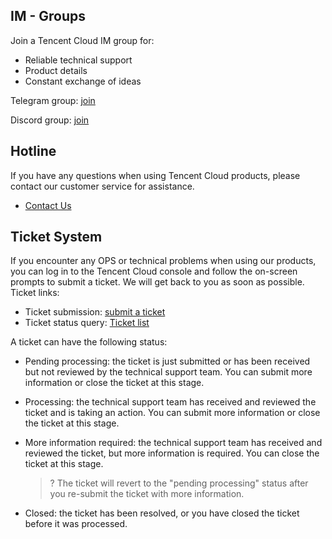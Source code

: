 ## IM - Groups

Join a Tencent Cloud IM group for:

- Reliable technical support 
- Product details
- Constant exchange of ideas

Telegram group: [join](https://t.me/tencent_imsdk)

Discord group: [join](https://discord.gg/8EmN2ma25W)

## Hotline

If you have any questions when using Tencent Cloud products, please contact our customer service for assistance.

- [Contact Us](https://intl.cloud.tencent.com/contact-us)

## Ticket System

If you encounter any OPS or technical problems when using our products, you can log in to the Tencent Cloud console and follow the on-screen prompts to submit a ticket. We will get back to you as soon as possible.
Ticket links:

- Ticket submission: [submit a ticket](https://console.cloud.tencent.com/workorder/category)
- Ticket status query: [Ticket list](https://console.cloud.tencent.com/workorder)

A ticket can have the following status:

- Pending processing: the ticket is just submitted or has been received but not reviewed by the technical support team. You can submit more information or close the ticket at this stage.
- Processing: the technical support team has received and reviewed the ticket and is taking an action. You can submit more information or close the ticket at this stage.
- More information required: the technical support team has received and reviewed the ticket, but more information is required. You can close the ticket at this stage.
  
  >? The ticket will revert to the "pending processing" status after you re-submit the ticket with more information.
- Closed: the ticket has been resolved, or you have closed the ticket before it was processed.
